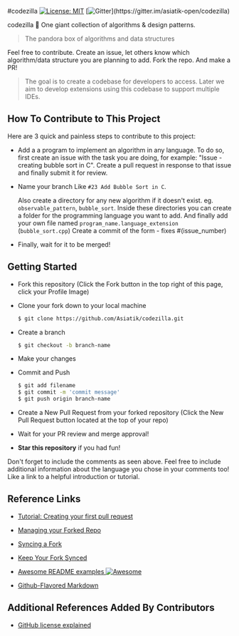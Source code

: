 #codezilla
[![License: MIT](https://img.shields.io/badge/License-MIT-green.svg)](https://opensource.org/licenses/MIT)
[![Gitter](https://img.shields.io/gitter/room/DAVFoundation/DAV-Contributors.svg?)](https://gitter.im/asiatik-open/codezilla)

codezilla 🦖 One giant collection of algorithms &amp; design patterns. 

> The pandora box of algorithms and data structures 

Feel free to contribute. Create an issue, let others know which algorithm/data structure you are planning to add. Fork the repo. And make a PR! 

> The goal is to create a codebase for developers to access. Later we aim to develop extensions using this codebase to support multiple IDEs.


## How To Contribute to This Project
Here are 3 quick and painless steps to contribute to this project:

* Add a a program to implement an algorithm in any language.
To do so, first create an issue with the task you are doing, for example: "Issue - creating bubble sort in C". Create a pull request in response to that issue and finally submit it for review.

* Name your branch Like `#23 Add Bubble Sort in C`.

	Also create a directory for any new algorithm if it doesn't exist.
	eg. `observable_pattern`, `bubble_sort`.
	Inside these directories you can create a folder for the programming language you want to add. And finally add your own file named `program_name.language_extension` (`bubble_sort.cpp`)
	Create a commit of the form - fixes #(issue_number)

* Finally, wait for it to be merged!

## Getting Started
* Fork this repository (Click the Fork button in the top right of this page, click your Profile Image)
* Clone your fork down to your local machine

  ```sh
  $ git clone https://github.com/Asiatik/codezilla.git
  ```

* Create a branch

  ```sh
  $ git checkout -b branch-name
  ```

* Make your changes
* Commit and Push

  ```sh
  $ git add filename 
  $ git commit -m 'commit message'
  $ git push origin branch-name
  ```

* Create a New Pull Request from your forked repository (Click the New Pull Request button located at the top of your repo)
* Wait for your PR review and merge approval!
* __Star this repository__ if you had fun!


Don't forget to include the comments as seen above. Feel free to include additional information about the language you chose in your comments too! Like a link to a helpful introduction or tutorial.

## Reference Links
* [Tutorial: Creating your first pull request](https://github.com/Roshanjossey/first-contributions)

* [Managing your Forked Repo](https://help.github.com/articles/fork-a-repo/)

* [Syncing a Fork](https://help.github.com/articles/syncing-a-fork/)

* [Keep Your Fork Synced](https://gist.github.com/CristinaSolana/1885435)

* [Awesome README examples ![Awesome](https://cdn.rawgit.com/sindresorhus/awesome/d7305f38d29fed78fa85652e3a63e154dd8e8829/media/badge.svg)](https://github.com/sindresorhus/awesome)

* [Github-Flavored Markdown](https://guides.github.com/features/mastering-markdown/)

## Additional References Added By Contributors

* [GitHub license explained](https://choosealicense.com)

